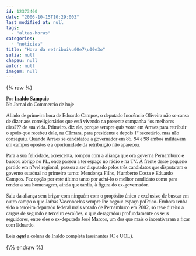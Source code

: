 ```yaml
---
id: 12373460
date: "2006-10-15T10:29:00Z"
last_modified_at: null
tags:
  - "altas-horas"
categories:
  - "noticias"
title: "Hora da retribui\u00e7\u00e3o"
sutia: null
chapeu: null
autor: null
imagem: null
---
```

{\% raw %}
<p><P><FONT face=Verdana>Por <STRONG>Inaldo Sampaio</STRONG><BR>No Jornal do Commercio de hoje</FONT></P></p>
<p><P><FONT face=Verdana>Aliado de primeira hora de Eduardo Campos, o deputado Inocêncio Oliveira não se cansa de dizer aos correligionários que está vivendo na presente campanha “os melhores dias??? de sua vida. Primeiro, diz ele, porque sempre quis votar em Arraes para retribuir o apoio que recebeu dele, na Câmara, para presidente e depois 1º secretário, mas não conseguiu. Quando Arraes se candidatou a governador em 86, 94 e 98 ambos militavam em campos opostos e a oportunidade da retribuição não apareceu. </FONT></P></p>
<p><P><FONT face=Verdana>Para a sua felicidade, acrescenta, rompeu com a aliança que ora governa Pernambuco e buscou abrigo no PL, onde passou a ter espaço no rádio e na TV. À frente desse pequeno partido em n?vel regional, passou a ser disputado pelos três candidatos que disputaram o governo estadual no primeiro turno: Mendonça Filho, Humberto Costa e Eduardo Campos. Fez opção por este último tanto por achá-lo o melhor candidato como para render a sua homenagem, ainda que tardia, à figura do ex-governador. </FONT></P></p>
<p><P><FONT face=Verdana>Saiu da aliança sem brigar com ninguém com o propósito único e exclusivo de buscar em outro campo o que Jarbas Vasconcelos sempre lhe negou: espaço pol?tico. Embora tenha sido o terceiro deputado federal mais votado de Pernambuco em 2002, só teve direito a cargos de segundo e terceiro escalões, o que desagradou profundamente os seus seguidores, entre eles o ex-deputado José Marcos, um dos que mais o incentivaram a ficar com Eduardo.</FONT></P></p>
<p><P><FONT face=Verdana>Leia <STRONG><EM><A href=\"https://jc3.uol.com.br/jornal/2006/10/15/col_53.php\" target=_blank>aqui</A></EM></STRONG> a coluna de Inaldo completa (assinantes JC e UOL).</FONT></P> </p>
{\% endraw %}